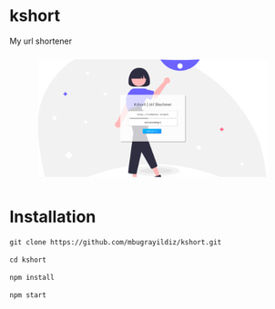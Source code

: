 # kshort
My url shortener

<img style="width:80%; padding: 10px; padding-left: 10%" src="readme.png"/>

# Installation

``` git clone https://github.com/mbugrayildiz/kshort.git ```

``` cd kshort ```

``` npm install ```

``` npm start ```

